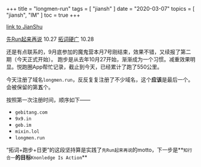 +++
title = "longmen-run"
tags = [
    "jiansh"
]
date = "2020-03-07"
topics = [
    "jiansh",
    "IM"
]
toc = true
+++


[link to JianShu](https://www.jianshu.com/p/051b59aee4c4)

[先Run起来再说](https://www.jianshu.com/p/ed65443ed5d7) 10.27
[拓词硬广](https://www.jianshu.com/p/5aabb1bea1f8)  10.28

还是有点联系的，9月底参加的魔鬼营本月7号刚结束，效果不错，又续报了第二期（今天正式开始）。
跑步是从去年10月27开始，渐渐成为一个习惯。减重效果明显。悦跑圈App帮忙记录，截止到今天，已经累计了跑了550公里。

今天注册了域名`longmen.run`，反反复复注册了不少域名，这个**应该**是最后一个。会被保留的第**五**个。

按照第一次注册时间，顺序如下—— 

- `gebitang.com`
- `9x9.in`
- `geb.im`
- `mixin.lol`
- `longmen.run`

“拓词+跑步+日更”的这段坚持算是实践了`先Run起来再说`的motto，下一步是**`知行合一`**的目标**`Knonledge Is Action`**
